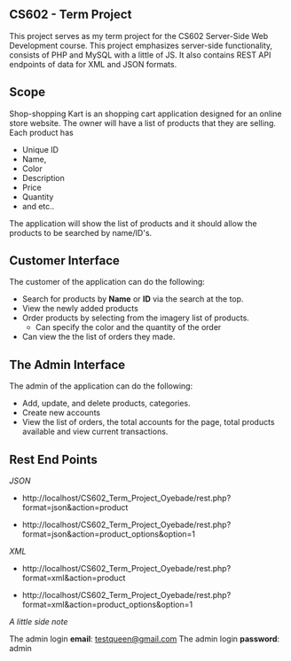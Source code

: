 ## CS602 - Term Project

This project serves as my term project for the CS602 Server-Side Web Development course. This project emphasizes server-side functionality, consists of PHP and MySQL with a little of JS. It also contains REST API endpoints of data for XML and JSON formats.


## Scope
Shop-shopping Kart is an shopping cart application designed for an online store website. The owner will have a list of products that they are selling. Each product has 
- Unique ID
- Name, 
- Color
- Description 
- Price 
- Quantity
- and etc..

The application will show the list of products and it should allow the products to be searched by name/ID's.


## Customer Interface

The customer of the application can do the following:
- Search for products by **Name** or **ID** via the search at the top.
- View the newly added products
- Order products by selecting from the imagery list of products.
    - Can specify the color and the quantity of the order
- Can view the the list of orders they made.


## The Admin Interface

The admin of the application can do the following:

- Add, update, and delete products, categories. 
- Create new accounts
- View the list of orders, the total accounts for the page, total products available and view current transactions. 


## Rest End Points

*JSON*

- http://localhost/CS602_Term_Project_Oyebade/rest.php?format=json&action=product

- http://localhost/CS602_Term_Project_Oyebade/rest.php?format=json&action=product_options&option=1

*XML*
- http://localhost/CS602_Term_Project_Oyebade/rest.php?format=xml&action=product

- http://localhost/CS602_Term_Project_Oyebade/rest.php?format=xml&action=product_options&option=1


*A little side note*

The admin login **email**: testqueen@gmail.com
The admin login **password**: admin
